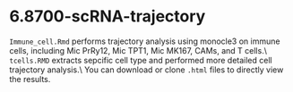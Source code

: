 # 6.8700-scRNA-trajectory

`Immune_cell.Rmd` performs trajectory analysis using monocle3 on immune cells, including Mic PrRy12, Mic TPT1, Mic MK167, CAMs, and T cells.\\
`tcells.RMD` extracts sepcific cell type and performed more detailed cell trajectory analysis.\\
You can download or clone `.html` files to directly view the results.

